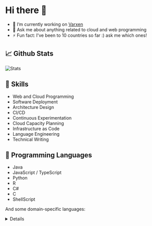 # Hi there 👋

- 🔭 I’m currently working on [Varxen](https://www.varxen.com)
- 💬 Ask me about anything related to cloud and web programming
- ⚡ Fun fact: I've been to 10 countries so far :) ask me which ones!

## 📈 Github Stats

![Stats](https://github-profile-trophy.vercel.app/?username=jachinte&title=MultiLanguage,LongTimeUser,Repositories,Stars,Commits,Issues,Followers,PullRequest&column=4&margin-w=15&margin-h=15&no-bg=true&no-frame=true&theme=algolia)

## 💼 Skills

- Web and Cloud Programming
- Software Deployment
- Architecture Design
- CI/CD
- Continuous Experimentation
- Cloud Capacity Planning
- Infrastructure as Code
- Language Engineering
- Technical Writing

## 📝 Programming Languages

- Java
- JavaScript / TypeScript
- Python
- R
- C#
- C
- ShellScript

And some domain-specific languages:
<details>
SQL, CSS, HTML, Latex, HCL
</details>
